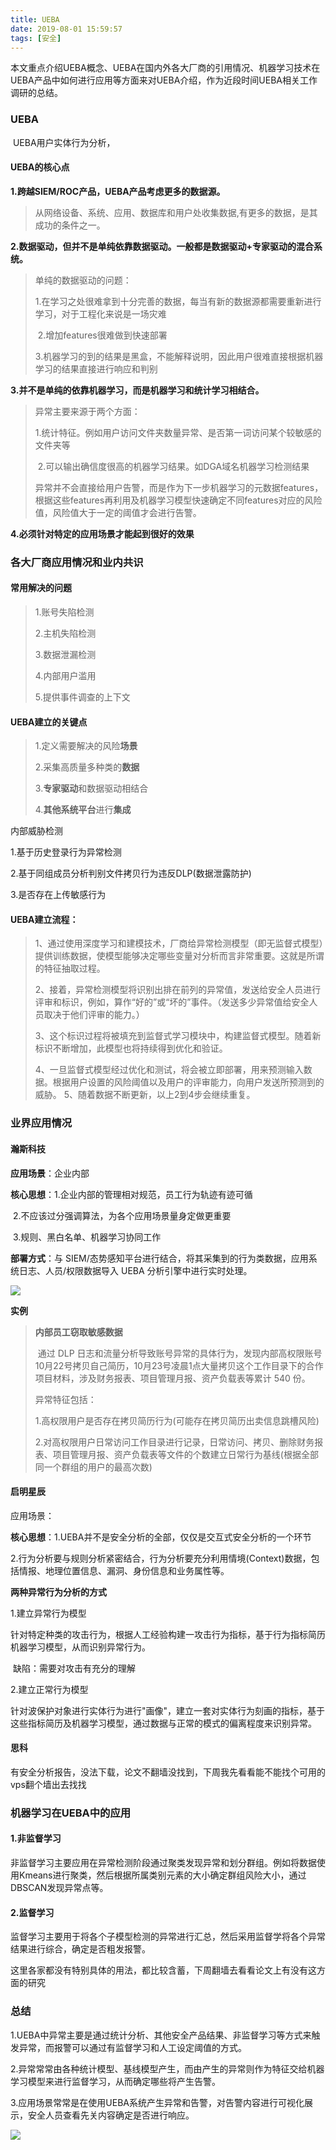 ```yaml
---
title: UEBA
date: 2019-08-01 15:59:57
tags: [安全]
---
```




​	本文重点介绍UEBA概念、UEBA在国内外各大厂商的引用情况、机器学习技术在UEBA产品中如何进行应用等方面来对UEBA介绍，作为近段时间UEBA相关工作调研的总结。



### UEBA

​	UEBA用户实体行为分析，

#### UEBA的核心点

**1.跨越SIEM/ROC产品，UEBA产品考虑更多的数据源。** 

> ​	从网络设备、系统、应用、数据库和用户处收集数据,有更多的数据，是其成功的条件之一。

**2.数据驱动，但并不是单纯依靠数据驱动。一般都是数据驱动+专家驱动的混合系统。**

> 单纯的数据驱动的问题：
>
> ​	1.在学习之处很难拿到十分完善的数据，每当有新的数据源都需要重新进行学习，对于工程化来说是一场灾难
>
> ​	2.增加features很难做到快速部署
>
> ​	3.机器学习的到的结果是黑盒，不能解释说明，因此用户很难直接根据机器学习的结果直接进行响应和判别

**3.并不是单纯的依靠机器学习，而是机器学习和统计学习相结合。**

> 异常主要来源于两个方面：
>
> ​	1.统计特征。例如用户访问文件夹数量异常、是否第一词访问某个较敏感的文件夹等
>
> ​	2.可以输出确信度很高的机器学习结果。如DGA域名机器学习检测结果
>
> 异常并不会直接给用户告警，而是作为下一步机器学习的元数据features，根据这些features再利用及机器学习模型快速确定不同features对应的风险值，风险值大于一定的阈值才会进行告警。

**4.必须针对特定的应用场景才能起到很好的效果**







### 各大厂商应用情况和业内共识

#### 常用解决的问题

> 1.账号失陷检测
>
> 2.主机失陷检测
>
> 3.数据泄漏检测
>
> 4.内部用户滥用
>
> 5.提供事件调查的上下文

#### UEBA建立的关键点

> 1.定义需要解决的风险**场景**
>
> 2.采集高质量多种类的**数据**
>
> 3.**专家驱动**和数据驱动相结合
>
> 4.**其他系统平台**进行**集成**



内部威胁检测

1.基于历史登录行为异常检测

2.基于同组成员分析判别文件拷贝行为违反DLP(数据泄露防护)

3.是否存在上传敏感行为



#### UEBA建立流程：

> 1、通过使⽤深度学习和建模技术，⼚商给异常检测模型（即⽆监督式模型）提供训练数据，使模型能够决定哪些变量对分析⽽⾔⾮常重要。这就是所谓的特征抽取过程。 
>
> 2、接着，异常检测模型将识别出排在前列的异常值，发送给安全⼈员进⾏评审和标识，例如，算作“好的”或“坏的”事件。（发送多少异常值给安全⼈员取决于他们评审的能⼒。）
>
> 3、这个标识过程将被填充到监督式学习模块中，构建监督式模型。随着新标识不断增加，此模型也将持续得到优化和验证。 
>
> 4、⼀旦监督式模型经过优化和测试，将会被⽴即部署，⽤来预测输⼊数据。根据⽤户设置的⻛险阈值以及⽤户的评审能⼒，向⽤户发送所预测到的威胁。
> 5、随着数据不断更新，以上2到4步会继续重复。 





### 业界应用情况



#### 瀚斯科技

**应用场景**：企业内部

**核心思想**：1.企业内部的管理相对规范，员工行为轨迹有迹可循

​				2.不应该过分强调算法，为各个应用场景量身定做更重要

​				3.规则、黑白名单、机器学习协同工作

**部署方式**：与 SIEM/态势感知平台进行结合，将其采集到的行为类数据，应用系统日志、人员/权限数据导入 UEBA 分析引擎中进行实时处理。

![](https://github.com/AnchoretY/images/blob/master/blog/ueba%E5%B1%95%E7%A4%BA%E5%9B%BE2.png?raw=true)

**实例**

> **内部员工窃取敏感数据**
>
> ​	通过 DLP 日志和流量分析导致账号异常的具体行为，发现内部高权限账号10月22号拷贝自己简历，10月23号凌晨1点大量拷贝这个工作目录下的合作项目材料，涉及财务报表、项目管理月报、资产负载表等累计 540 份。
>
> 异常特征包括：
>
> ​	1.高权限用户是否存在拷贝简历行为(可能存在拷贝简历出卖信息跳槽风险)
>
> ​	2.对高权限用户日常访问工作目录进行记录，日常访问、拷贝、删除财务报表、项目管理月报、资产负载表等文件的个数建立日常行为基线(根据全部同一个群组的用户的最高次数)



#### 启明星辰

应用场景：

**核心思想**：1.UEBA并不是安全分析的全部，仅仅是交互式安全分析的一个环节

​				2.行为分析要与规则分析紧密结合，行为分析要充分利用情境(Context)数据，包括情报、地理位置信息、漏洞、身份信息和业务属性等。

**两种异常行为分析的方式**

1.建立异常行为模型

​	针对特定种类的攻击行为，根据人工经验构建一攻击行为指标，基于行为指标简历机器学习模型，从而识别异常行为。

​	缺陷：需要对攻击有充分的理解

2.建立正常行为模型

​	针对波保护对象进行实体行为进行"画像"，建立一套对实体行为刻画的指标，基于这些指标简历及机器学习模型，通过数据与正常的模式的偏离程度来识别异常。





#### 思科

​	有安全分析报告，没法下载，论文不翻墙没找到，下周我先看看能不能找个可用的vps翻个墙出去找找



### 机器学习在UEBA中的应用

#### 1.非监督学习

​	非监督学习主要应用在异常检测阶段通过聚类发现异常和划分群组。例如将数据使用Kmeans进行聚类，然后根据所属类别元素的大小确定群组风险大小，通过DBSCAN发现异常点等。

#### 2.监督学习

​	监督学习主要用于将各个子模型检测的异常进行汇总，然后采用监督学将各个异常结果进行综合，确定是否粗发报警。



这里各家都没有特别具体的用法，都比较含蓄，下周翻墙去看看论文上有没有这方面的研究





### 总结

1.UEBA中异常主要是通过统计分析、其他安全产品结果、非监督学习等方式来触发异常，而报警可以通过有监督学习和人工设定阈值的方式。

2.异常常常由各种统计模型、基线模型产生，而由产生的异常则作为特征交给机器学习模型来进行监督学习，从而确定哪些将产生告警。

3.应用场景常常是在使用UEBA系统产生异常和告警，对告警内容进行可视化展示，安全人员查看先关内容确定是否进行响应。

![](https://github.com/AnchoretY/images/blob/master/blog/ueba%E5%B8%B8%E8%A7%81%E5%BA%94%E7%94%A8%E7%95%8C%E9%9D%A2.png?raw=true)



​	

